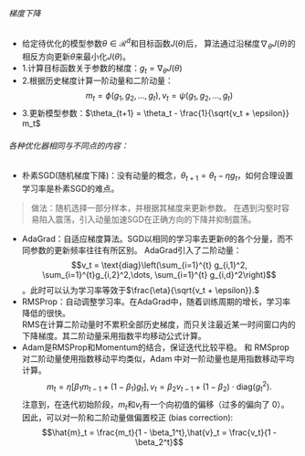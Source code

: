 ###### 梯度下降
* 给定待优化的模型参数$\theta\in\mathcal{R}^{d}$和目标函数$J(\theta)$后，
  算法通过沿梯度$\nabla_{\theta} J(\theta)$的相反方向更新$\theta$来最小化$J(\theta)$。
* 1.计算目标函数关于参数的梯度：$g_t = \nabla_{\theta} J(\theta)$
* 2.根据历史梯度计算一阶动量和二阶动量：
  $$m_t = \phi(g_1, g_2, \dots, g_t),v_t = \psi(g_1, g_2, \dots, g_t)$$
* 3.更新模型参数：$\theta_{t+1} = \theta_t - \frac{1}{\sqrt{v_t + \epsilon}} m_t$
###### 各种优化器相同与不同点的内容：
* 朴素SGD(随机梯度下降)：没有动量的概念，$\theta_{t+1} = \theta_t - \eta g_t$，如何合理设置学习率是朴素SGD的难点。
> 做法：随机选择一部分样本，并根据其梯度来更新参数。
> 在遇到沟壑时容易陷入震荡，引入动量加速SGD在正确方向的下降并抑制震荡。
* AdaGrad：自适应梯度算法。SGD以相同的学习率去更新$\theta$的各个分量，而不同参数的更新频率往往有所区别。
  AdaGrad引入了二阶动量：$$v_t = \text{diag}\left(\sum_{i=1}^{t} g_{i,1}^2, \sum_{i=1}^{t}g_{i,2}^2,\dots, \sum_{i=1}^{t} g_{i,d}^2\right)$$。此时可以认为学习率等效于$\frac{\eta}{\sqrt{v_t + \epsilon}}.$
* RMSProp：自动调整学习率。在AdaGrad中，随着训练周期的增长，学习率降低的很快。  
  RMS在计算二阶动量时不累积全部历史梯度，而只关注最近某一时间窗口内的下降梯度。其二阶动量采用指数平均移动公式计算。
* Adam是RMSProp和Momentum的结合，保证迭代比较平稳。
  和 RMSprop 对二阶动量使用指数移动平均类似，Adam 中对一阶动量也是用指数移动平均计算。
  $$m_t = \eta[\beta_1 m_{t-1} + (1 - \beta_1)g_t],v_t = \beta_2 v_{t-1} + (1 - \beta_2) \cdot \text{diag}(g_t^2).$$
  注意到，在迭代初始阶段，$m_t$和$v_t$有一个向初值的偏移（过多的偏向了 0）。  
  因此，可以对一阶和二阶动量做偏置校正 (bias correction):
  $$\hat{m}_t = \frac{m_t}{1 - \beta_1^t},\hat{v}_t = \frac{v_t}{1 - \beta_2^t}$$


